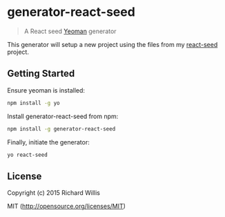 # generator-react-seed

> A React seed [Yeoman](http://yeoman.io) generator

This generator will setup a new project using the files from my [react-seed](https://github.com/badsyntax/react-seed) project.

## Getting Started

Ensure yeoman is installed:

```bash
npm install -g yo
```

Install generator-react-seed from npm:

```bash
npm install -g generator-react-seed
```

Finally, initiate the generator:

```bash
yo react-seed
```

## License

Copyright (c) 2015 Richard Willis

MIT (http://opensource.org/licenses/MIT)
